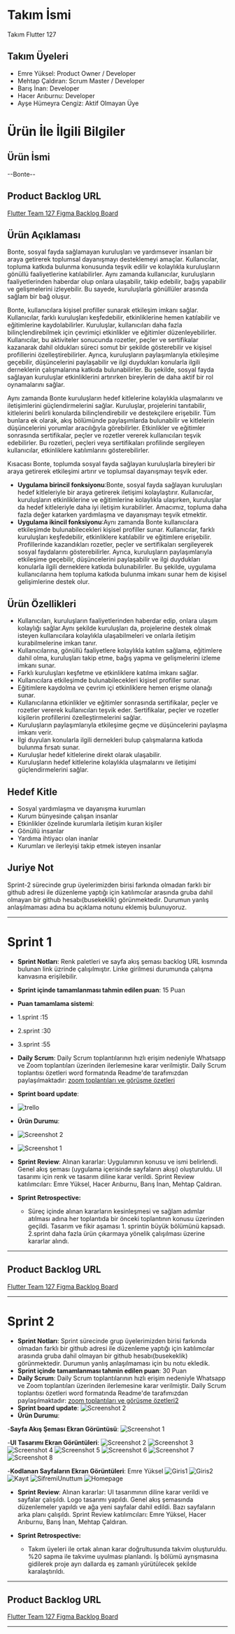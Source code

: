 # **Takım İsmi**
Takım Flutter 127
## Takım Üyeleri
- Emre Yüksel: Product Owner / Developer
- Mehtap Çaldıran: Scrum Master / Developer
- Barış İnan: Developer
- Hacer Arıburnu: Developer
- Ayşe Hümeyra Cengiz: Aktif Olmayan Üye
# Ürün İle İlgili Bilgiler
## Ürün İsmi
--Bonte--
## Product Backlog URL
[Flutter Team 127 Figma Backlog Board](https://www.figma.com/file/GnM3NDG7SCPwflDVooV57E/Proje-Tasar%C4%B1m?type=whiteboard&t=OpPCiWqfuLQ6jOfm-0)
## Ürün Açıklaması
 Bonte, sosyal fayda sağlamayan kuruluşları ve yardımsever insanları bir araya getirerek toplumsal dayanışmayı desteklemeyi amaçlar. Kullanıcılar, topluma katkıda bulunma konusunda teşvik edilir ve kolaylıkla kuruluşların gönüllü faaliyetlerine katılabilirler. Aynı zamanda kullanıcılar, kuruluşların faaliyetlerinden haberdar olup onlara ulaşabilir, takip edebilir, bağış yapabilir ve gelişmelerini izleyebilir. Bu sayede, kuruluşlarla gönüllüler arasında sağlam bir bağ oluşur.

 Bonte, kullanıcılara kişisel profiller sunarak etkileşim imkanı sağlar. Kullanıcılar, farklı kuruluşları keşfedebilir, etkinliklerine hemen katılabilir ve eğitimlerine kaydolabilirler. Kuruluşlar, kullanıcıları daha fazla bilinçlendirebilmek için çevrimiçi etkinlikler ve eğitimler düzenleyebilirler. Kullanıcılar, bu aktiviteler sonucunda rozetler, peçler ve sertifikalar kazanarak dahil oldukları süreci somut bir şekilde gösterebilir ve kişisel profillerini özelleştirebilirler. Ayrıca, kuruluşların paylaşımlarıyla etkileşime geçebilir, düşüncelerini paylaşabilir ve ilgi duydukları konularla ilgili derneklerin çalışmalarına katkıda bulunabilirler. Bu şekilde, sosyal fayda sağlayan kuruluşlar etkinliklerini artırırken bireylerin de daha aktif bir rol oynamalarını sağlar.
 
 Aynı zamanda Bonte kuruluşların hedef kitlelerine kolaylıkla ulaşmalarını ve iletişimlerini güçlendirmelerini sağlar. Kuruluşlar, projelerini tanıtabilir, kitlelerini belirli konularda bilinçlendirebilir ve destekçilere erişebilir. Tüm bunlara ek olarak, akış bölümünde paylaşımlarda bulunabilir ve kitlelerin düşüncelerini yorumlar aracılığıyla görebilirler. Etkinlikler ve eğitimler sonrasında sertifikalar, peçler ve rozetler vererek kullanıcıları teşvik edebilirler. Bu rozetleri, peçleri veya sertifikaları profilinde sergileyen kullanıcılar, etkinliklere katılımlarını gösterebilirler.

 Kısacası Bonte, toplumda sosyal fayda sağlayan kuruluşlarla bireyleri bir araya getirerek etkileşimi artırır ve toplumsal dayanışmayı teşvik eder.
 
- **Uygulama birincil fonksiyonu**:Bonte, sosyal fayda sağlayan kuruluşları hedef kitleleriyle bir araya getirerek iletişimi kolaylaştırır. Kullanıcılar, kuruluşların etkinliklerine ve eğitimlerine kolaylıkla ulaşırken, kuruluşlar da hedef kitleleriyle daha iyi iletişim kurabilirler. Amacımız, topluma daha fazla değer katarken yardımlaşma ve dayanışmayı teşvik etmektir.
- **Uygulama ikincil fonksiyonu**:Aynı zamanda Bonte kullanıcılara etkileşimde bulunabilecekleri kişisel profiller sunar. Kullanıcılar, farklı kuruluşları keşfedebilir, etkinliklere katılabilir ve eğitimlere erişebilir. Profillerinde kazandıkları rozetler, peçler ve sertifikaları sergileyerek sosyal faydalarını gösterebilirler. Ayrıca, kuruluşların paylaşımlarıyla etkileşime geçebilir, düşüncelerini paylaşabilir ve ilgi duydukları konularla ilgili derneklere katkıda bulunabilirler. Bu şekilde, uygulama kullanıcılarına hem topluma katkıda bulunma imkanı sunar hem de kişisel gelişimlerine destek olur.
## Ürün Özellikleri
- Kullanıcıları, kuruluşların faaliyetlerinden haberdar edip, onlara ulaşım kolaylığı sağlar.Aynı şekilde kuruluşları da, projelerine destek olmak isteyen kullanıcılara kolaylıkla ulaşabilmeleri ve onlarla iletişim kurabilmelerine imkan tanır.
- Kullanıcılarına, gönüllü faaliyetlere kolaylıkla katılım sağlama, eğitimlere dahil olma, kuruluşları takip etme, bağış yapma ve gelişmelerini izleme imkanı sunar.
- Farklı kuruluşları keşfetme ve etkinliklere katılma imkanı sağlar.
- Kullanıcılara etkileşimde bulunabilecekleri kişisel profiller sunar.
- Eğitimlere kaydolma ve çevrim içi etkinliklere hemen erişme olanağı sunar.
- Kullanıcılarına etkinlikler ve eğitimler sonrasında sertifikalar, peçler ve rozetler vererek kullanıcıları teşvik eder. Sertifikalar, peçler ve rozetler kişilerin profillerini özelleştirmelerini sağlar.
- Kuruluşların paylaşımlarıyla etkileşime geçme ve düşüncelerini paylaşma imkanı verir.
- İlgi duyulan konularla ilgili dernekleri bulup çalışmalarına katkıda bulunma fırsatı sunar.
- Kuruluşlar hedef kitlelerine direkt olarak ulaşabilir.
- Kuruluşların hedef kitlelerine kolaylıkla ulaşmalarını ve iletişimi güçlendirmelerini sağlar.
## Hedef Kitle
- Sosyal yardımlaşma ve dayanışma kurumları
- Kurum bünyesinde çalışan insanlar
- Etkinlikler özelinde kurumlarla iletişim kuran kişiler
- Gönüllü insanlar
- Yardıma ihtiyacı olan inanlar
- Kurumları ve ilerleyişi takip etmek isteyen insanlar
## Juriye Not 
Sprint-2 sürecinde grup üyelerimizden birisi farkında olmadan farklı bir github adresi ile düzenleme yaptığı için katılımcılar arasında gruba dahil olmayan bir github hesabı(busekeklik) görünmektedir. Durumun yanlış anlaşılmaması adına bu açıklama notunu eklemiş bulunuyoruz. 

---
# Sprint 1
- **Sprint Notları**: Renk paletleri ve sayfa akış şeması backlog URL kısmında bulunan link üzrinde çalışılmıştır. Linke girilmesi durumunda çalışma kanvasına erişilebilir.
- **Sprint içinde tamamlanması tahmin edilen puan**: 15 Puan
- **Puan tamamlama sistemi**:
- 1.sprint :15
- 2.sprint :30
- 3.sprint :55
- **Daily Scrum**: Daily Scrum toplantılarının hızlı erişim nedeniyle Whatsapp ve Zoom toplantıları üzerinden ilerlemesine karar verilmiştir. Daily Scrum toplantısı özetleri word formatında Readme'de tarafımızdan paylaşılmaktadır: [zoom toplantıları ve görüşme özetleri](https://github.com/mehtapcaldiran/F-127/blob/main/ZOOM%20TOPLANTILARI%20VE%20G%C3%96R%C3%9C%C5%9EME%20%C3%96ZETLER%C4%B0.docx)
- **Sprint board update**:
- ![trello](https://github.com/mehtapcaldiran/F-127/blob/main/Sprint_1/trello.jpg) 
- **Ürün Durumu**: 
- ![Screenshot 2](https://github.com/mehtapcaldiran/F-127/blob/main/Sprint_1/Screenshot_2.jpg)
- ![Screenshot 1](https://github.com/mehtapcaldiran/F-127/blob/main/Sprint_1/Screenshot_1.jpg)
- **Sprint Review**: Alınan kararlar: Uygulamının konusu ve ismi belirlendi. Genel akış şeması (uygulama içerisinde sayfaların akışı) oluşturuldu. UI tasarımı için renk ve tasarım diline karar verildi. Sprint Review katılımcıları: Emre Yüksel, Hacer Arıburnu, Barış İnan, Mehtap Çaldıran. 

- **Sprint Retrospective:**
  - Süreç içinde alınan kararların kesinleşmesi ve sağlam adımlar atılması adına her toplantıda bir önceki toplantının konusu üzerinden geçildi. Tasarım ve fikir aşaması 1. sprintin büyük bölümünü kapsadı. 2.sprint daha fazla ürün çıkarmaya yönelik çalışılması üzerine kararlar alındı.
---
## Product Backlog URL
[Flutter Team 127 Figma Backlog Board](https://www.figma.com/file/GnM3NDG7SCPwflDVooV57E/Proje-Tasar%C4%B1m?type=whiteboard&t=OpPCiWqfuLQ6jOfm-0)

---

# Sprint 2
- **Sprint Notları**: Sprint sürecinde grup üyelerimizden birisi farkında olmadan farklı bir github adresi ile düzenleme yaptığı için katılımcılar arasında gruba dahil olmayan bir github hesabı(busekeklik) görünmektedir. Durumun yanlış anlaşılmaması için bu notu ekledik.
- **Sprint içinde tamamlanması tahmin edilen puan**: 30 Puan
- **Daily Scrum**: Daily Scrum toplantılarının hızlı erişim nedeniyle Whatsapp ve Zoom toplantıları üzerinden ilerlemesine karar verilmiştir. Daily Scrum toplantısı özetleri word formatında Readme'de tarafımızdan paylaşılmaktadır: [zoom toplantıları ve görüşme özetleri2](https://github.com/mehtapcaldiran/F-127/blob/main/ZOOM%20TOPLANTILARI%20VE%20G%C3%96R%C3%9C%C5%9EME%20%C3%96ZETLER%C4%B0-2.docx)
- **Sprint board update**:
![Screenshot 2](https://github.com/mehtapcaldiran/F-127/blob/main/Screenshot_2.jpg)
- **Ürün Durumu**:

-**Sayfa Akış Şeması Ekran Görüntüsü**:
![Screenshot 1](https://github.com/mehtapcaldiran/F-127/blob/main/Screenshot_1.jpg)

-**UI Tasarımı Ekran Görüntüleri**:
![Screenshot 2](https://github.com/mehtapcaldiran/F-127/blob/main/Sprint_1/UI-1.jpg)
![Screenshot 3](https://github.com/mehtapcaldiran/F-127/blob/main/Sprint_1/UI-2.jpg)
![Screenshot 4](https://github.com/mehtapcaldiran/F-127/blob/main/Sprint_1/UI-3.jpg)
![Screenshot 5](https://github.com/mehtapcaldiran/F-127/blob/main/UI-4.jpg)
![Screenshot 6](https://github.com/mehtapcaldiran/F-127/blob/main/UI-5.jpg)
![Screenshot 7](https://github.com/mehtapcaldiran/F-127/blob/main/UI-6.jpg)
![Screenshot 8](https://github.com/mehtapcaldiran/F-127/blob/main/UI-7.jpg)

-**Kodlanan Sayfaların Ekran Görüntüleri**: Emre Yüksel
![Giris1](https://github.com/mehtapcaldiran/F-127/blob/main/Giri%C5%9F1.jpeg)
![Giris2](https://github.com/mehtapcaldiran/F-127/blob/main/Giri%C5%9F2.jpeg)
![Kayıt](https://github.com/mehtapcaldiran/F-127/blob/main/Kay%C4%B1t.jpeg)
![SifremiUnuttum](https://github.com/mehtapcaldiran/F-127/blob/main/%C5%9Fifremi%20unuttum.jpeg)
![Homepage](https://github.com/mehtapcaldiran/F-127/blob/main/homepage.jpeg)

- **Sprint Review**: Alınan kararlar: UI tasarımının diline karar verildi ve sayfalar çalışıldı. Logo tasarımı yapıldı. Genel akış şemasında düzenlemeler yapıldı ve ağa yeni sayfalar dahil edildi. Bazı sayfaların arka planı çalışıldı. Sprint Review katılımcıları: Emre Yüksel, Hacer Arıburnu, Barış İnan, Mehtap Çaldıran. 

- **Sprint Retrospective:**
  - Takım üyeleri ile ortak alınan karar doğrultusunda takvim oluşturuldu. %20 sapma ile takvime uyulması planlandı. İş bölümü ayrışmasına gidilerek proje ayrı dallarda eş zamanlı yürütülecek şekilde karalaştırıldı.
---
## Product Backlog URL
[Flutter Team 127 Figma Backlog Board](https://www.figma.com/file/GnM3NDG7SCPwflDVooV57E/Proje-Tasar%C4%B1m?type=whiteboard&t=OpPCiWqfuLQ6jOfm-0)

---
